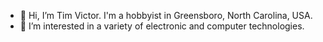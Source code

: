 - 👋 Hi, I’m Tim Victor. I'm a hobbyist in Greensboro, North Carolina, USA.
- 👀 I’m interested in a variety of electronic and computer technologies.
